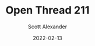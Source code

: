 ---
layout: podcast
title: "Open Thread 211"
author: Scott Alexander
description: https://astralcodexten.substack.com/p/open-thread-211
date: 2022-02-13
length: 463683
duration: 116
guid: open-thread-211
---